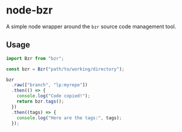 # node-bzr

A simple node wrapper around the `bzr` source code management tool.

## Usage

```typescript
import Bzr from "bzr";

const bzr = Bzr("path/to/working/directory");

bzr
  .raw(["branch", "lp:myrepo"])
  .then(() => {
    console.log("Code copied!");
    return bzr.tags();
  })
  .then((tags) => {
    console.log("Here are the tags:", tags);
  });
```
